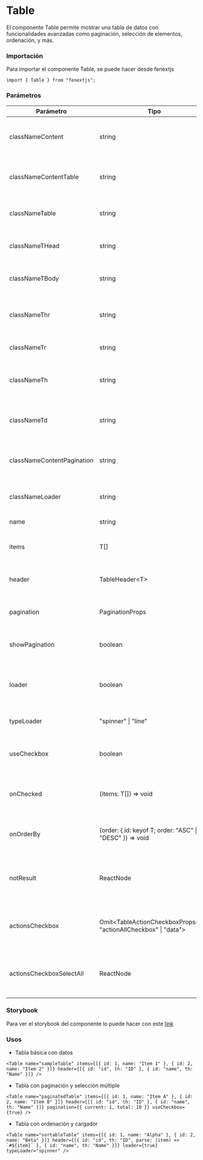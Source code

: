 # Table

El componente Table permite mostrar una tabla de datos con funcionalidades avanzadas como paginación, selección de elementos, ordenación, y más.

### Importación

Para importar el componente Table, se puede hacer desde fenextjs

```tsx copy
import { Table } from "fenextjs";
```

### Parámetros

| Parámetro | Tipo | Requerido | Default | Descripcion |
| --------- | ---- | --------- | ------- | ----------- |
| classNameContent | string | no | "" | Clase CSS para el contenedor principal de la tabla. |
| classNameContentTable | string | no | "" | Clase CSS para el contenedor del elemento de la tabla. |
| classNameTable | string | no | "" | Clase CSS para el elemento de la tabla. |
| classNameTHead | string | no | "" | Clase CSS para el encabezado de la tabla. |
| classNameTBody | string | no | "" | Clase CSS para el cuerpo de la tabla. |
| classNameThr | string | no | "" | Clase CSS para las filas del encabezado de la tabla. |
| classNameTr | string | no | "" | Clase CSS para las filas de la tabla. |
| classNameTh | string | no | "" | Clase CSS para las celdas del encabezado de la tabla. |
| classNameTd | string | no | "" | Clase CSS para las celdas del cuerpo de la tabla. |
| classNameContentPagination | string | no | "" | Clase CSS para el contenedor de la paginación. |
| classNameLoader | string | no | "" | Clase CSS para el elemento del cargador. |
| name | string | sí |  | Nombre de la tabla. |
| items | T[] | sí |  | Arreglo de datos a mostrar en la tabla. |
| header | TableHeader\<T\> | sí |  | Configuración del encabezado de la tabla. |
| pagination | PaginationProps | no |  | Propiedades opcionales de la paginación de la tabla. |
| showPagination | boolean | no | true | Indica si se debe mostrar la paginación en la tabla. |
| loader | boolean | no | false | Muestra un cargador mientras se cargan los datos de la tabla. |
| typeLoader | "spinner" \| "line" | no | "line" | Tipo de cargador a mostrar. |
| useCheckbox | boolean | no | true | Si se deben incluir casillas de verificación en la tabla. |
| onChecked | (items: T[]) =\> void | no |  | Función a ejecutar al seleccionar elementos de la tabla. |
| onOrderBy | (order: \{ id: keyof T; order: "ASC" \| "DESC" \}) =\> void | no |  | Función a ejecutar para ordenar los datos de la tabla. |
| notResult | ReactNode | no | \<div\>There is not results\</div\> | Componente a mostrar cuando no hay resultados en la tabla. |
| actionsCheckbox | Omit\<TableActionCheckboxProps\<T\>, "actionAllCheckbox" \| "data"\> | no |  | Propiedades para las acciones de selección múltiple de la tabla. |
| actionsCheckboxSelectAll | ReactNode | no | "Select All" | Componente para seleccionar todas las casillas de verificación. |

### Storybook

Para ver el storybook del componente lo puede hacer con este [link](https://fenextjs-component-storybook.vercel.app/?path=/story/table-table--index)

### Usos

- Tabla básica con datos

```tsx copy
<Table name="sampleTable" items={[{ id: 1, name: "Item 1" }, { id: 2, name: "Item 2" }]} header={[{ id: "id", th: "ID" }, { id: "name", th: "Name" }]} />
```

- Tabla con paginación y selección múltiple

```tsx copy
<Table name="paginatedTable" items={[{ id: 1, name: "Item A" }, { id: 2, name: "Item B" }]} header={[{ id: "id", th: "ID" }, { id: "name", th: "Name" }]} pagination={{ current: 1, total: 10 }} useCheckbox={true} />
```

- Tabla con ordenación y cargador

```tsx copy
<Table name="sortableTable" items={[{ id: 1, name: "Alpha" }, { id: 2, name: "Beta" }]} header={[{ id: "id", th: "ID", parse: (item) => `#${item}` }, { id: "name", th: "Name" }]} loader={true} typeLoader="spinner" />
```

